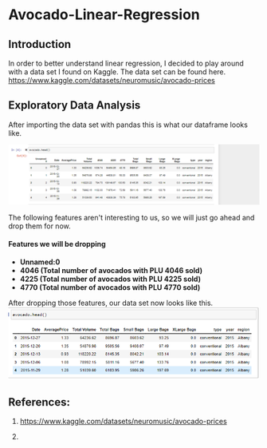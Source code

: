 # Avocado-Linear-Regression

## Introduction
In order to better understand linear regression, I decided to play around with a data set I found on Kaggle. 
The data set can be found here. https://www.kaggle.com/datasets/neuromusic/avocado-prices


## Exploratory Data Analysis
After importing the data set with pandas this is what our dataframe looks like. 

![Image](Images/Image1.png)


The following features aren't interesting to us, so we will just go ahead and drop them for now. 

#### Features we will be dropping
- **Unnamed:0**
- **4046 (Total number of avocados with PLU 4046 sold)**
- **4225 (Total number of avocados with PLU 4225 sold)**
- **4770 (Total number of avocados with PLU 4770 sold)**



After dropping those features, our data set now looks like this. 
![Image](Images/Image2.png)



## References:

1. https://www.kaggle.com/datasets/neuromusic/avocado-prices

2. 